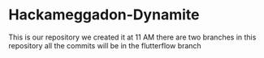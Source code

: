 # Hackameggadon-Dynamite
This is our repository we created it at 11 AM
there are two branches in this repository all the commits will be in the flutterflow branch
